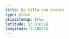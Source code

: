 ```yaml
---
title: De villa van Houten
type: place
skipSitemap: true
latitude: 52.010328
longitude: 5.188525
---
```

